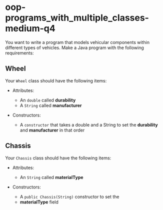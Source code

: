 # oop-programs_with_multiple_classes-medium-q4

You want to write a program that models vehicular components within different types of vehicles. Make a Java program with the following requirements:


## Wheel

Your `Wheel` class should have the following items:

- Attributes:
    - An `double` called **durability**
    - A `String` called **manufacturer**

- Constructors:
    - A `constructor` that takes a double and a String to set the
      **durability** and **manufacturer** in that order

## Chassis

Your ``Chassis`` class should have the following items:

- Attributes:
    - An `String` called **materialType**

- Constructors:
    - A `public Chassis(String)` constructor to set the
    - **materialType** field